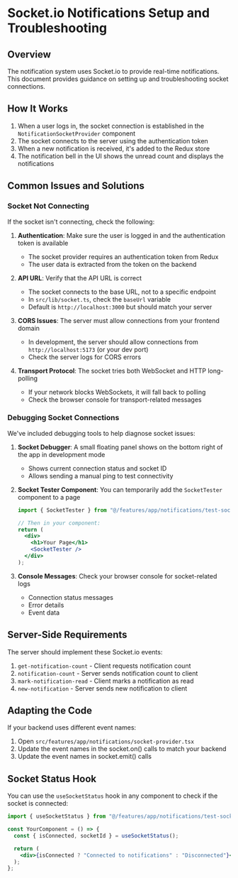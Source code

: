 # Socket.io Notifications Setup and Troubleshooting

## Overview

The notification system uses Socket.io to provide real-time notifications. This document provides guidance on setting up and troubleshooting socket connections.

## How It Works

1. When a user logs in, the socket connection is established in the `NotificationSocketProvider` component
2. The socket connects to the server using the authentication token
3. When a new notification is received, it's added to the Redux store
4. The notification bell in the UI shows the unread count and displays the notifications

## Common Issues and Solutions

### Socket Not Connecting

If the socket isn't connecting, check the following:

1. **Authentication**: Make sure the user is logged in and the authentication token is available

   - The socket provider requires an authentication token from Redux
   - The user data is extracted from the token on the backend

2. **API URL**: Verify that the API URL is correct

   - The socket connects to the base URL, not to a specific endpoint
   - In `src/lib/socket.ts`, check the `baseUrl` variable
   - Default is `http://localhost:3000` but should match your server

3. **CORS Issues**: The server must allow connections from your frontend domain

   - In development, the server should allow connections from `http://localhost:5173` (or your dev port)
   - Check the server logs for CORS errors

4. **Transport Protocol**: The socket tries both WebSocket and HTTP long-polling
   - If your network blocks WebSockets, it will fall back to polling
   - Check the browser console for transport-related messages

### Debugging Socket Connections

We've included debugging tools to help diagnose socket issues:

1. **Socket Debugger**: A small floating panel shows on the bottom right of the app in development mode

   - Shows current connection status and socket ID
   - Allows sending a manual ping to test connectivity

2. **Socket Tester Component**: You can temporarily add the `SocketTester` component to a page

   ```jsx
   import { SocketTester } from "@/features/app/notifications/test-socket";

   // Then in your component:
   return (
     <div>
       <h1>Your Page</h1>
       <SocketTester />
     </div>
   );
   ```

3. **Console Messages**: Check your browser console for socket-related logs
   - Connection status messages
   - Error details
   - Event data

## Server-Side Requirements

The server should implement these Socket.io events:

1. `get-notification-count` - Client requests notification count
2. `notification-count` - Server sends notification count to client
3. `mark-notification-read` - Client marks a notification as read
4. `new-notification` - Server sends new notification to client

## Adapting the Code

If your backend uses different event names:

1. Open `src/features/app/notifications/socket-provider.tsx`
2. Update the event names in the socket.on() calls to match your backend
3. Update the event names in socket.emit() calls

## Socket Status Hook

You can use the `useSocketStatus` hook in any component to check if the socket is connected:

```jsx
import { useSocketStatus } from "@/features/app/notifications/test-socket";

const YourComponent = () => {
  const { isConnected, socketId } = useSocketStatus();

  return (
    <div>{isConnected ? "Connected to notifications" : "Disconnected"}</div>
  );
};
```
